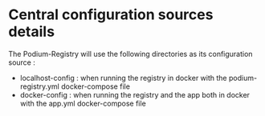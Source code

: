 # Central configuration sources details

The Podium-Registry will use the following directories as its configuration source :
- localhost-config : when running the registry in docker with the podium-registry.yml docker-compose file
- docker-config : when running the registry and the app both in docker with the app.yml docker-compose file

